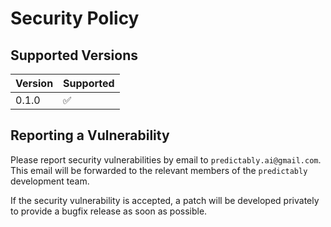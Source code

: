 # Security Policy

## Supported Versions

| Version | Supported          |
| ------- | ------------------ |
| 0.1.0   | :white_check_mark: |

## Reporting a Vulnerability

Please report security vulnerabilities by email to `predictably.ai@gmail.com`.
This email will be forwarded to the relevant members of the `predictably`
development team.

If the security vulnerability is accepted, a patch will be developed privately to
provide a bugfix release as soon as possible.
